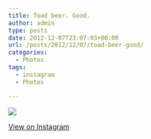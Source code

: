 ```yaml
---
title: Toad beer. Good.
author: admin
type: posts
date: 2012-12-07T23:07:03+00:00
url: /posts/2012/12/07/toad-beer-good/
categories:
  - Photos
tags:
  - instagram
  - Photos

---
```

![][1]

<p class="view-instagram">
  <a href="http://instagr.am/p/S9AEQ2KlgH/">View on Instagram</a>
</p>

 [1]: https://lobban.org/wordpress//HLIC/f2949adf967fb5c2a80cf6368802ae9b.jpg